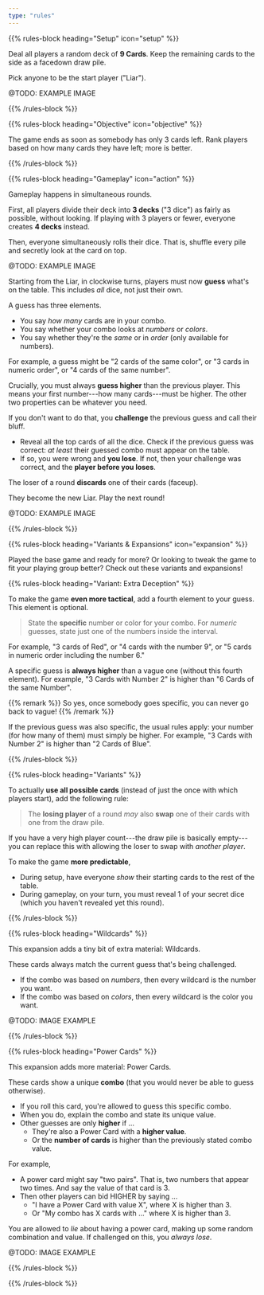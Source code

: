 ```yaml
---
type: "rules"
---
```


{{% rules-block heading="Setup" icon="setup" %}}

Deal all players a random deck of **9 Cards**. Keep the remaining cards to the side as a facedown draw pile.

Pick anyone to be the start player ("Liar").

@TODO: EXAMPLE IMAGE

{{% /rules-block %}}

{{% rules-block heading="Objective" icon="objective" %}}

The game ends as soon as somebody has only 3 cards left. Rank players based on how many cards they have left; more is better.

{{% /rules-block %}}

{{% rules-block heading="Gameplay" icon="action" %}}

Gameplay happens in simultaneous rounds.

First, all players divide their deck into **3 decks** ("3 dice") as fairly as possible, without looking. If playing with 3 players or fewer, everyone creates **4 decks** instead.

Then, everyone simultaneously rolls their dice. That is, shuffle every pile and secretly look at the card on top.

@TODO: EXAMPLE IMAGE

Starting from the Liar, in clockwise turns, players must now **guess** what's on the table. This includes _all_ dice, not just their own.

A guess has three elements.

* You say _how many_ cards are in your combo.
* You say whether your combo looks at _numbers_ or _colors_.
* You say whether they're the _same_ or in _order_ (only available for numbers).

For example, a guess might be "2 cards of the same color", or "3 cards in numeric order", or "4 cards of the same number".

Crucially, you must always **guess higher** than the previous player. This means your first number---how many cards---must be higher. The other two properties can be whatever you need.

If you don't want to do that, you **challenge** the previous guess and call their bluff.
* Reveal all the top cards of all the dice. Check if the previous guess was correct: _at least_ their guessed combo must appear on the table.
* If so, you were wrong and **you lose**. If not, then your challenge was correct, and the **player before you loses**. 

The loser of a round **discards** one of their cards (faceup).

They become the new Liar. Play the next round!

@TODO: EXAMPLE IMAGE

{{% /rules-block %}}

{{% rules-block heading="Variants & Expansions" icon="expansion" %}}

Played the base game and ready for more? Or looking to tweak the game to fit your playing group better? Check out these variants and expansions!

{{% rules-block heading="Variant: Extra Deception" %}}

To make the game **even more tactical**, add a fourth element to your guess. This element is optional.

> State the **specific** number or color for your combo. For _numeric_ guesses, state just one of the numbers inside the interval.

For example, "3 cards of Red", or "4 cards with the number 9", or "5 cards in numeric order including the number 6."

A specific guess is **always higher** than a vague one (without this fourth element). For example, "3 Cards with Number 2" is higher than "6 Cards of the same Number".

{{% remark %}}
So yes, once somebody goes specific, you can never go back to vague!
{{% /remark %}}

If the previous guess was also specific, the usual rules apply: your number (for how many of them) must simply be higher. For example, "3 Cards with Number 2" is higher than "2 Cards of Blue".

{{% /rules-block %}}

{{% rules-block heading="Variants" %}}

To actually **use all possible cards** (instead of just the once with which players start), add the following rule:

> The **losing player** of a round _may_ also **swap** one of their cards with one from the draw pile. 

If you have a very high player count---the draw pile is basically empty---you can replace this with allowing the loser to swap with _another player_.

To make the game **more predictable**, 
* During setup, have everyone _show_ their starting cards to the rest of the table.
* During gameplay, on your turn, you must reveal 1 of your secret dice (which you haven't revealed yet this round).

{{% /rules-block %}}

{{% rules-block heading="Wildcards" %}}

This expansion adds a tiny bit of extra material: Wildcards. 

These cards always match the current guess that's being challenged.

* If the combo was based on _numbers_, then every wildcard is the number you want.
* If the combo was based on _colors_, then every wildcard is the color you want.

@TODO: IMAGE EXAMPLE

{{% /rules-block %}}

{{% rules-block heading="Power Cards" %}}

This expansion adds more material: Power Cards.

These cards show a unique **combo** (that you would never be able to guess otherwise).

* If you roll this card, you're allowed to guess this specific combo.
* When you do, explain the combo and state its unique value.
* Other guesses are only **higher** if ...
  * They're also a Power Card with a **higher value**.
  * Or the **number of cards** is higher than the previously stated combo value.

For example, 
* A power card might say "two pairs". That is, two numbers that appear two times. And say the value of that card is 3.
* Then other players can bid HIGHER by saying ...
  * "I have a Power Card with value X", where X is higher than 3.
  * Or "My combo has X cards with ..." where X is higher than 3.

You are allowed to _lie_ about having a power card, making up some random combination and value. If challenged on this, you _always lose_.

@TODO: IMAGE EXAMPLE

{{% /rules-block %}}

{{% /rules-block %}}

